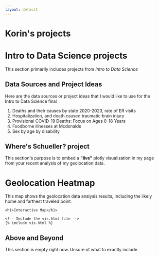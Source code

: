 ```yaml
---
layout: default
---
```


# Korin's projects

# Intro to Data Science projects
This section primarily includes projects from _Intro to Data Science_

## Data Sources and Project Ideas
Here are the data sources or project ideas that I would like to use for the Intro to Data Science final
1. Deaths and their causes by state 2020-2023, rate of ER visits
2. Hospitalization, and death caused traumatic brain injury
3. Provisional COVID-19 Deaths: Focus on Ages 0-18 Years
4. Foodborne illnesses at Mcdonalds
5. Sex by age by disability

## Where's Schueller? project
This section's purpose is to embed a **"live"** plotly visualization in my page from your recent analysis of my geolocation data.

# Geolocation Heatmap

This map shows the geolocation data analysis results, including the likely home and farthest traveled point.


<!DOCTYPE html>
<html lang="en">
<head>
    <meta charset="UTF-8">
    <meta name="viewport" content="width=device-width, initial-scale=1.0">
    <title>Interactive Map</title>
    <link rel="stylesheet" href="https://api.mapbox.com/mapbox-gl-js/v2.7.0/mapbox-gl.css">
    <script src="https://api.mapbox.com/mapbox-gl-js/v2.7.0/mapbox-gl.js"></script>
    <style>
        #map { 
            height: 500px; 
            width: 100%;
        }
    </style>
</head>
<body>

    <h1>Interactive Map</h1>

    <!-- Include the vis.html file -->
    {% include vis.html %}

</body>
</html>





## Above and Beyond
This section is empty right now. Unsure of what to exactly include. 
